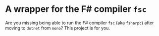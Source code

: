 A wrapper for the F# compiler `fsc`
===================================

Are you missing being able to run the F# compiler `fsc` (aka
`fsharpc`) after moving to `dotnet` from `mono`?  This project is for
you.
